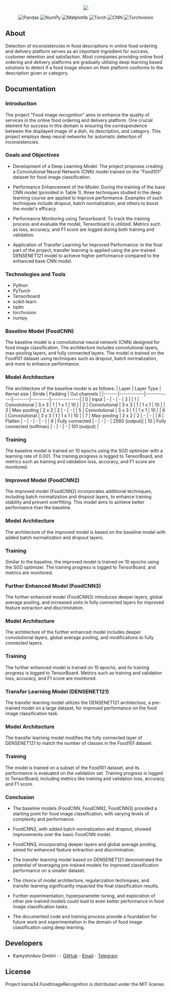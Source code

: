<p align="center">
      <img src="https://i.ibb.co/nCd1n4k/logmeal-logo-2.png">
</p>

<p align="center">
   <img src="https://img.shields.io/badge/Pandas-lavender" alt="Pandas">
   <img src="https://img.shields.io/badge/NumPy-thistle" alt="NumPy">
   <img src="https://img.shields.io/badge/Matplotlib-lightcyan" alt="Matplotlib">
   <img src="https://img.shields.io/badge/Torch-thistle" alt="Torch">
   <img src="https://img.shields.io/badge/CNN-lightcyan" alt="CNN">
   <img src="https://img.shields.io/badge/Torchvision-lavender" alt="Torchvision">
</p>

## About

Detection of inconsistencies in food descriptions in online food ordering and delivery platform serves as an important ingredient for success, customer retention and satisfaction. Most companies providing online food ordering and delivery platforms are gradually utilising deep learning based solutions to detect if a food image shown on their platform conforms to the description given or category.

## Documentation

### Introduction
The project "Food image recognition" aims to enhance the quality of services in the online food ordering and delivery platform. One crucial element for success in this domain is ensuring the correspondence between the displayed image of a dish, its description, and category. This project employs deep neural networks for automatic detection of inconsistencies.

### Goals and Objectives
  * Development of a Deep Learning Model: The project proposes creating a Convolutional Neural Network (CNN) model trained on the "Food101" dataset for food image classification.

  * Performance Enhancement of the Model: During the training of the base CNN model (provided in Table 1), three techniques studied in the deep learning course are applied to improve performance. Examples of such techniques include dropout, batch normalization, and others to boost the model's efficacy.

  * Performance Monitoring using Tensorboard: To track the training process and evaluate the model, Tensorboard is utilized. Metrics such as loss, accuracy, and F1 score are logged during both training and validation.

  * Application of Transfer Learning for Improved Performance: In the final part of the project, transfer learning is applied using the pre-trained DENSENET121 model to achieve higher performance compared to the enhanced base CNN model.


### Technologies and Tools
  * Python
  * PyTorch
  * Tensorboard
  * scikit-learn
  * tqdm
  * torchvision
  * numpy

### Baseline Model (FoodCNN)
The baseline model is a convolutional neural network (CNN) designed for food image classification. The architecture includes convolutional layers, max-pooling layers, and fully connected layers. The model is trained on the Food101 dataset using techniques such as dropout, batch normalization, and more to enhance performance.

### Model Architecture
The architecture of the baseline model is as follows:
| Layer | Layer Type | Kernel size | Stride | Padding | Out channels |
|-------|------------|-------------|--------|---------|--------------|
| 0     | Input      | -           | -      | -       | 3            |
| 1     | Convolutional | 3 x 3     | 1      | 1 x 1   | 10           |
| 2     | Convolutional | 3 x 3     | 1      | 1 x 1   | 10           |
| 3     | Max-pooling | 2 x 2       | 2      | -       | -            |
| 5     | Convolutional | 3 x 3     | 1      | 1 x 1   | 10           |
| 6     | Convolutional | 3 x 3     | 1      | 1 x 1   | 10           |
| 7     | Max-pooling | 2 x 2       | 2      | -       | -            |
| 8     | Flatten    | -           | -      | -       | -            |
| 9     | Fully connected | -       | -      | -       | 2560 (output)|
| 10    | Fully connected (softmax) | - | - | -       | 101 (output) |

### Training
The baseline model is trained on 10 epochs using the SGD optimizer with a learning rate of 0.001. The training progress is logged to TensorBoard, and metrics such as training and validation loss, accuracy, and F1 score are monitored.

### Improved Model (FoodCNN2)
The improved model (FoodCNN2) incorporates additional techniques, including batch normalization and dropout layers, to enhance training stability and prevent overfitting. This model aims to achieve better performance than the baseline.

### Model Architecture
The architecture of the improved model is based on the baseline model with added batch normalization and dropout layers.

### Training
Similar to the baseline, the improved model is trained on 10 epochs using the SGD optimizer. The training progress is logged to TensorBoard, and metrics are monitored.

### Further Enhanced Model (FoodCNN3)
The further enhanced model (FoodCNN3) introduces deeper layers, global average pooling, and increased units in fully connected layers for improved feature extraction and discrimination.

### Model Architecture
The architecture of the further enhanced model includes deeper convolutional layers, global average pooling, and modifications to fully connected layers.

### Training
The further enhanced model is trained on 10 epochs, and its training progress is logged to TensorBoard. Metrics such as training and validation loss, accuracy, and F1 score are monitored.

### Transfer Learning Model (DENSENET121)
The transfer learning model utilizes the DENSENET121 architecture, a pre-trained model on a large dataset, for improved performance on the food image classification task.

### Model Architecture
The transfer learning model modifies the fully connected layer of DENSENET121 to match the number of classes in the Food101 dataset.

### Training
The model is trained on a subset of the Food101 dataset, and its performance is evaluated on the validation set. Training progress is logged to TensorBoard, including metrics like training and validation loss, accuracy, and F1 score.

### Conclusion
  * The baseline models (FoodCNN, FoodCNN2, FoodCNN3) provided a starting point for food image classification, with varying levels of complexity and performance.

  * FoodCNN2, with added batch normalization and dropout, showed improvements over the basic FoodCNN model.

  * FoodCNN3, incorporating deeper layers and global average pooling, aimed for enhanced feature extraction and discrimination.

  * The transfer learning model based on DENSENET121 demonstrated the potential of leveraging pre-trained models for improved classification performance on a smaller dataset.

  * The choice of model architecture, regularization techniques, and transfer learning significantly impacted the final classification results.

  * Further experimentation, hyperparameter tuning, and exploration of other pre-trained models could lead to even better performance in food image classification tasks.

  * The documented code and training process provide a foundation for future work and experimentation in the domain of food image classification using deep learning.

## Developers

- Kamyshnikov Dmitrii :
      - [GitHub](https://github.com/kama34)
      - [Email](mailto:kamyshnikovdmitri@yandex.ru)
      - [Telegram](https://t.me/+79101663108)

## License
Project kama34.FoodImageRecognition is distributed under the MIT license.
